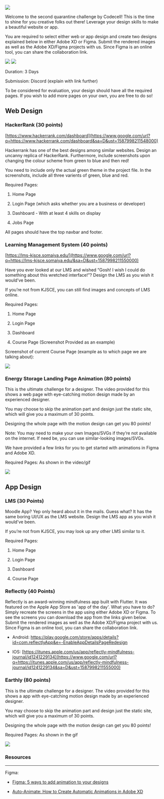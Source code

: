 ![](https://i.imgur.com/v8AcIJQ.png)

Welcome to the second quarantine challenge by Codecell! This is the time to shine for you creative folks out there! Leverage your design skills to make a beautiful website or app.

You are required to select either web or app design and create
two designs explained below in either Adobe XD or Figma. Submit the
rendered images as well as the Adobe XD/Figma projects with us. Since Figma is an online tool, you can share the collaboration link.

![](https://i.imgur.com/mvnS8c2s.png)
![](https://i.imgur.com/goxLFsNs.png)

Duration: 3 Days

Submission: Discord (explain with link further)

To be considered for evaluation, your design should have all the
required pages. If you wish to add more pages on your own, you are free
to do so!

Web Design 
----------

### HackerRank (30 points)

[https://www.hackerrank.com/dashboard](https://www.google.com/url?q=https://www.hackerrank.com/dashboard&sa=D&ust=1587998211548000)

Hackerrank has one of the best designs among similar websites.
Design an uncanny replica of HackerRank. Furthermore, include screenshots upon changing the colour scheme from green to blue and then red!

You need to include only the actual green theme in the project file. In the screenshots, include all three varients of green, blue and red.

Required Pages:

1. Home Page

2. Login Page (which asks whether you are a business or developer)

3. Dashboard - With at least 4 skills on display

4. Jobs Page

All pages should have the top navbar and footer.

### Learning Management System (40 points)

[https://lms-kjsce.somaiya.edu/](https://www.google.com/url?q=https://lms-kjsce.somaiya.edu/&sa=D&ust=1587998211550000)

Have you ever looked at our LMS and wished “Gosh! I wish I could do
something about this wretched interface!”? Design the LMS as you wish it
would’ve been.

If you’re not from KJSCE, you can still find images and concepts of LMS
online.

Required Pages:

1. Home Page

2. Login Page

3. Dashboard

4. Course Page (Screenshot Provided as an example)

Screenshot of current Course Page (example as to which page we are
talking about):

![](https://i.imgur.com/uyU08eL.png)

### Energy Storage Landing Page Animation (80 points)

This is the ultimate challenge for a designer. The video provided for this shows a web page with eye-catching motion design made by an
experienced designer.

You may choose to skip the animation part and design just the static
site, which will give you a maximum of 30 points.

Designing the whole page with the motion design can get you 80 points!

Note: You may need to make your own Images/SVGs if they’re not
available on the internet. If need be, you can use similar-looking images/SVGs.

We have provided a few links for you to get started with
animations in Figma and Adobe XD.

Required Pages: As shown in the video/gif

![](https://i.imgur.com/GdPK4FH.gif)

App Design
----------

### LMS (30 Points)

Moodle App? Yep only heard about it in the mails. Guess what? It has the same boring UI/UX as the LMS website. Design the LMS app as you wish it would’ve been.

If you’re not from KJSCE, you may look up any other LMS similar to it.

Required Pages:

1. Home Page

2. Login Page

3. Dashboard

4. Course Page


### Reflectly (40 Points)

Reflectly is an award-winning mindfulness app built with Flutter. It was featured on the Apple App Store as 'app of the day'. What you have to do? Simply recreate the screens in the app using either Adobe XD or Figma. To see the screens you can download the app from the links given below. Submit the rendered images as well as the Adobe XD/Figma project with us. Since Figma is an online tool, you can share the collaboration link.

- Android: https://play.google.com/store/apps/details?id=com.reflectlyApp&e=-EnableAppDetailsPageRedesign

- IOS: [https://itunes.apple.com/us/app/reflectly-mindfulness-journal/id1241229134](https://www.google.com/url?q=https://itunes.apple.com/us/app/reflectly-mindfulness-journal/id1241229134&sa=D&ust=1587998211555000)

### Earthly (80 points)

This is the ultimate challenge for a designer. The video provided for this shows a app with eye-catching motion design made by an
experienced designer.

You may choose to skip the animation part and design just the static
site, which will give you a maximum of 30 points.

Designing the whole page with the motion design can get you 80 points!

Required Pages: As shown in the gif

![](https://i.imgur.com/MkwD39W.gif)
         

### Resources
-----------
Figma:

- [Figma: 5 ways to add animation to your
designs](https://www.google.com/url?q=https://uxdesign.cc/figma-5-ways-to-add-animation-to-your-designs-e3c521aa8902&sa=D&ust=1587998211557000)

- [Auto-Animate: How to Create Automatic Animations in Adobe
XD](https://www.google.com/url?q=https://theblog.adobe.com/auto-animate-how-to-create-automatic-animations-xd/&sa=D&ust=1587998211558000)
